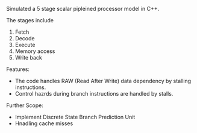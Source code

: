 
Simulated a 5 stage scalar pipleined processor model in C++.

The stages include 
1. Fetch
2. Decode
3. Execute
4. Memory access
5. Write back

Features:
- The code handles RAW (Read After Write) data dependency by stalling instructions.
- Control hazrds during branch instructions are handled by stalls.

Further Scope:
- Implement Discrete State Branch Prediction Unit
- Hnadling cache misses
